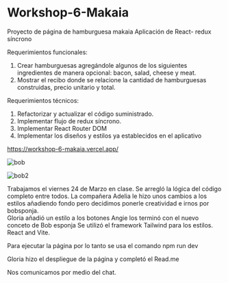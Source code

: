# Workshop-6-Makaia
Proyecto de página de hamburguesa makaia
Aplicación de React- redux síncrono

Requerimientos funcionales:
1. Crear hamburguesas agregándole algunos de los siguientes ingredientes de manera opcional: 
bacon, salad, cheese y meat.
2. Mostrar el recibo donde se relacione la cantidad de hamburguesas construidas, precio unitario y 
total.

Requerimientos técnicos:
1. Refactorizar y actualizar el código suministrado.
2. Implementar flujo de redux síncrono.
3. Implementar React Router DOM
4. Implementar los diseños y estilos ya establecidos en el aplicativo



https://workshop-6-makaia.vercel.app/

![bob](https://user-images.githubusercontent.com/91914016/227965461-3e09fe5d-dd14-486a-9e91-f16b2af929ef.png)

![bob2](https://user-images.githubusercontent.com/91914016/227965480-42d6db3c-a1be-45da-a809-6095bb3035b6.png)



Trabajamos el viernes 24 de Marzo en clase. Se arregló la lógica del código completo entre todos.
La compañera Adelia le hizo unos cambios a los estilos añadiendo fondo pero decidimos ponerle creatividad e irnos por bobsponja.  
Gloria añadió un estilo a los botones
Angie los terminó con el nuevo conceto de Bob esponja
Se utilizó el framework Tailwind para los estilos. React and Vite. 

Para ejecutar la página por lo tanto se usa el comando npm run dev

Gloria hizo el despliegue de la página y completó el Read.me

Nos comunicamos por medio del chat.
